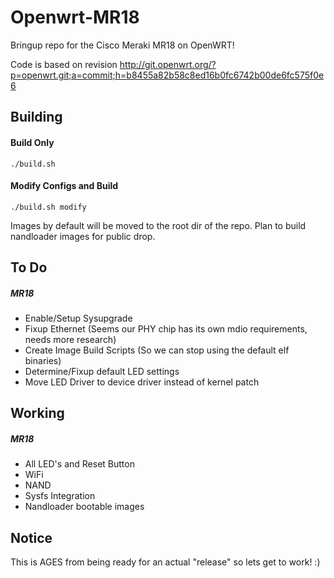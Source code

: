 # Openwrt-MR18
Bringup repo for the Cisco Meraki MR18 on OpenWRT!

Code is based on revision http://git.openwrt.org/?p=openwrt.git;a=commit;h=b8455a82b58c8ed16b0fc6742b00de6fc575f0e6

Building
-----
#### Build Only
`./build.sh`

#### Modify Configs and Build
`./build.sh modify`

Images by default will be moved to the root dir of the repo. Plan to build nandloader images for public drop.

To Do
-----
##### MR18
  * Enable/Setup Sysupgrade
  * Fixup Ethernet (Seems our PHY chip has its own mdio requirements, needs more research)
  * Create Image Build Scripts (So we can stop using the default elf binaries)
  * Determine/Fixup default LED settings
  * Move LED Driver to device driver instead of kernel patch

Working
-----
##### MR18
  * All LED's and Reset Button
  * WiFi
  * NAND
  * Sysfs Integration
  * Nandloader bootable images

Notice
------
This is AGES from being ready for an actual "release" so lets get to work! :)
